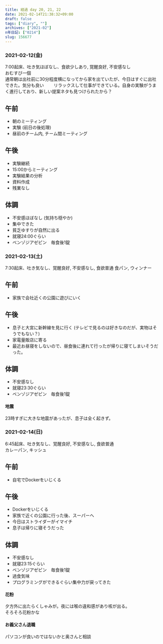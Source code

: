```yaml
---
title: 経過 day 20, 21, 22
date: 2021-02-14T21:38:32+09:00
draft: false
tags: ["diary", ""]
archives: ["2021-02"]
n年日記: ["0214"]
slug: 156677
---
```

### 2021-02-12(金)
7:00起床、吐き気ほぼなし、食欲少しあり, 覚醒良好, 不安感なし  
おむすび一個  
通常朝は出社前に30分程度横になってから家を出ていたが、今日はすぐに出社できた。気分も良い　　
リラックスして仕事ができている。自身の実験がうまく進行しており、新しい提案ネタも見つけられたから？
## 午前
- 朝のミーティング
- 実験 (前日の後処理)
- 昼前のチーム内, チーム間ミーティング
## 午後
- 実験継続
- 15:00からミーティング
- 実験結果の分析
- 資料作成
- 残業なし

## 体調
- 不安感ほぼなし (気持ち穏やか)
- 集中できた
- 貧乏ゆすりが自然に出る
- 就寝24:00ぐらい
- ベンゾジアゼピン　毎食後1錠

### 2021-02-13(土)
7:30起床、吐き気なし、覚醒良好, 不安感なし, 食欲普通
食パン, ウィンナー  
## 午前
- 家族で会社近くの公園に遊びにいく
## 午後
- 息子と大宮に新幹線を見に行く (テレビで見るのは好きなのだが、実物はそうでもない？)
- 家電量販店に寄る
- 最近お昼寝をしないので、昼食後に連れて行ったが帰りに寝てしまいそうだった。
## 体調
- 不安感なし
- 就寝23:30ぐらい
- ベンゾジアゼピン　毎食後1錠

#### 地震
23時すぎに大きな地震があったが、息子は全く起きず。

### 2021-02-14(日)
6:45起床、吐き気なし、覚醒良好, 不安感なし, 食欲普通  
カレーパン, キッシュ  
## 午前
- 自宅でDockerをいじくる
## 午後
- Dockerをいじくる
- 家族で近くの公園に行った後、スーパーへ
- 今日はストライダーがイマイチ
- 息子は帰りに寝そうだった

## 体調
- 不安感なし
- 就寝23:15ぐらい
- ベンゾジアゼピン　毎食後1錠
- 過食気味
- プログラミングができるぐらい集中力が戻ってきた
#### 花粉
夕方外に出たらくしゃみが。夜には喉の違和感があり咳が出る。  
そろそろ花粉かな

#### お義父さん退職
パソコンが良いのではないかと奥さんと相談